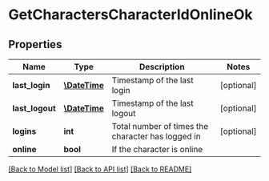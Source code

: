 # GetCharactersCharacterIdOnlineOk

## Properties
Name | Type | Description | Notes
------------ | ------------- | ------------- | -------------
**last_login** | [**\DateTime**](\DateTime.md) | Timestamp of the last login | [optional] 
**last_logout** | [**\DateTime**](\DateTime.md) | Timestamp of the last logout | [optional] 
**logins** | **int** | Total number of times the character has logged in | [optional] 
**online** | **bool** | If the character is online | 

[[Back to Model list]](../README.md#documentation-for-models) [[Back to API list]](../README.md#documentation-for-api-endpoints) [[Back to README]](../README.md)


